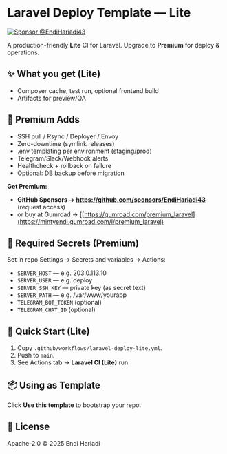 # Laravel Deploy Template — Lite


[![Sponsor @EndiHariadi43](https://img.shields.io/badge/Sponsor-@EndiHariadi43-ff69b4?logo=github)](https://github.com/sponsors/EndiHariadi43)


A production-friendly **Lite** CI for Laravel. Upgrade to **Premium** for deploy & operations.


## ✨ What you get (Lite)
- Composer cache, test run, optional frontend build
- Artifacts for preview/QA


## 💎 Premium Adds
- SSH pull / Rsync / Deployer / Envoy
- Zero-downtime (symlink releases)
- .env templating per environment (staging/prod)
- Telegram/Slack/Webhook alerts
- Healthcheck + rollback on failure
- Optional: DB backup before migration


**Get Premium:**
- **GitHub Sponsors → https://github.com/sponsors/EndiHariadi43** (request access)
- or buy at Gumroad → [[https://gumroad.com/premium_laravel](https://mintyendi.gumroad.com/l/premium_laravel)


## 🔐 Required Secrets (Premium)
Set in repo Settings → Secrets and variables → Actions:
- `SERVER_HOST` — e.g. 203.0.113.10
- `SERVER_USER` — e.g. deploy
- `SERVER_SSH_KEY` — private key (as secret text)
- `SERVER_PATH` — e.g. /var/www/yourapp
- `TELEGRAM_BOT_TOKEN` (optional)
- `TELEGRAM_CHAT_ID` (optional)


## 🚀 Quick Start (Lite)
1. Copy `.github/workflows/laravel-deploy-lite.yml`.
2. Push to `main`.
3. See Actions tab → **Laravel CI (Lite)** run.


## 📦 Using as Template
Click **Use this template** to bootstrap your repo.


## 📝 License
Apache-2.0 © 2025 Endi Hariadi

